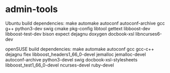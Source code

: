 # admin-tools

Ubuntu build dependencies:
make automake autoconf autoconf-archive gcc g++ python3-dev swig cmake pkg-config libtool gettext libboost-dev libboost-test-dev bison expect dejagnu doxygen docbook-xsl libncurses6-dev

openSUSE build dependencies:
make automake autoconf gcc gcc-c++ dejagnu flex libboost_headers1_66_0-devel jemalloc jemalloc-devel autoconf-archive python3-devel swig docbook-xsl-stylesheets libboost_test1_66_0-devel ncurses-devel ruby-devel
